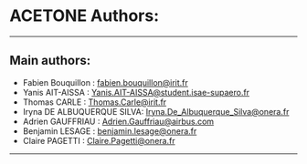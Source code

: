 # ACETONE Authors:

**************************************************
## Main authors:
  * Fabien Bouquillon         : <fabien.bouquillon@irit.fr>
  * Yanis AIT-AISSA           : <Yanis.AIT-AISSA@student.isae-supaero.fr>
  * Thomas CARLE              : <Thomas.Carle@irit.fr>
  * Iryna DE ALBUQUERQUE SILVA: <Iryna.De_Albuquerque_Silva@onera.fr>
  * Adrien GAUFFRIAU          : <Adrien.Gauffriau@airbus.com>
  * Benjamin LESAGE           : <benjamin.lesage@onera.fr>
  * Claire PAGETTI            : <Claire.Pagetti@onera.fr>
  
**************************************************


